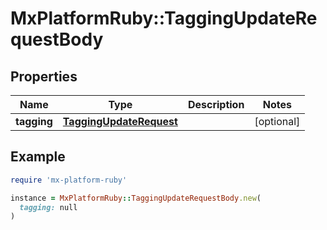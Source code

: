 # MxPlatformRuby::TaggingUpdateRequestBody

## Properties

| Name | Type | Description | Notes |
| ---- | ---- | ----------- | ----- |
| **tagging** | [**TaggingUpdateRequest**](TaggingUpdateRequest.md) |  | [optional] |

## Example

```ruby
require 'mx-platform-ruby'

instance = MxPlatformRuby::TaggingUpdateRequestBody.new(
  tagging: null
)
```

